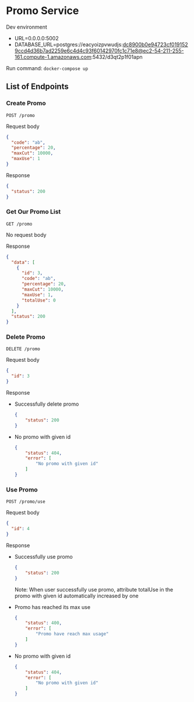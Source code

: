 # Promo Service

Dev environment

- URL=0.0.0.0:5002
- DATABASE_URL=postgres://eacyoizpvwudjs:dc8900b0e94723cf0191529ccd4d36b7ad2259e6c4d4c93f60142970fc1c71e8@ec2-54-211-255-161.compute-1.amazonaws.com:5432/d3qt2p1f01apn

Run command:
`docker-compose up`

## List of Endpoints

### Create Promo

`POST /promo`

Request body

```json
{
  "code": "ab",
  "percentage": 20,
  "maxCut": 10000,
  "maxUse": 1
}
```

Response

```json
{
  "status": 200
}
```

### Get Our Promo List

`GET /promo`

No request body

Response

```json
{
  "data": [
    {
      "id": 3,
      "code": "ab",
      "percentage": 20,
      "maxCut": 10000,
      "maxUse": 1,
      "totalUse": 0
    }
  ],
  "status": 200
}
```

### Delete Promo

`DELETE /promo`

Request body

```json
{
  "id": 3
}
```

Response

* Successfully delete promo

    ```json
    {
        "status": 200
    }
    ```

* No promo with given id

    ```json
    {
        "status": 404,
        "error": [
            "No promo with given id"
        ]
    }
    ```

### Use Promo

`POST /promo/use`

Request body

```json
{
  "id": 4
}
```

Response

* Successfully use promo

    ```json
    {
        "status": 200
    }
    ```

    Note: When user successfully use promo, attribute totalUse in the promo with given id automatically increased by one

* Promo has reached its max use

    ```json
    {
        "status": 400,
        "error": [
            "Promo have reach max usage"
        ]
    }
    ```

* No promo with given id

    ```json
    {
        "status": 404,
        "error": [
            "No promo with given id"
        ]
    }
    ```
    
